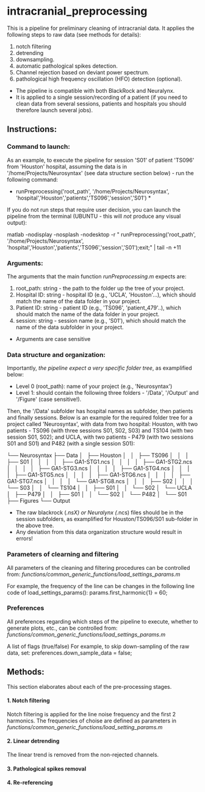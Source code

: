 # intracranial_preprocessing

This is a pipeline for preliminary cleaning of intracranial data. It applies the following steps to raw data (see methods for details):
1. notch filtering
2. detrending
3. downsampling.
4. automatic pathological spikes detection. 
5. Channel rejection based on deviant power spectrum.
6. pathological high frequency oscillation (HFO) detection (optional).

- The pipeline is compatible with both BlackRock and Neuralynx.
- It is applied to a single session/recording of a patient (if you need to clean data from several sessions, patients and hospitals you should therefore launch several jobs). 

## Instructions:

### Command to launch:
As an example, to execute the pipeline for session 'S01' of patient 'TS096' from 'Houston' hospital, assuming the data is in '/home/Projects/Neurosyntax' (see data structure section below) - run the following command:

* runPreprocessing('root_path', '/home/Projects/Neurosyntax', 'hospital','Houston','patients','TS096','session','S01') *

If you do not run steps that require user decision, you can launch the pipeline from the terminal (UBUNTU - this will *not* produce any visual output): 

matlab -nodisplay -nosplash -nodesktop -r " runPreprocessing('root_path', '/home/Projects/Neurosyntax', 'hospital','Houston','patients','TS096','session','S01');exit;" | tail -n +11


### Arguments:
The arguments that the main function *runPreprocessing.m* expects are:
1. root_path: string - the path to the folder up the tree of your project.
2. Hospital ID: string - hospital ID (e.g., 'UCLA', 'Houston'...), which should match the name of the data folder in your project.
3. Patient ID: string - patient ID (e.g., 'TS096', 'patient_479'..), which should match the name of the data folder in your project.
4. session: string - session name (e.g., 'S01'), which should match the name of the data subfolder in your project. 

- Arguments are case sensitive

### Data structure and organization:
Importantly, *the pipeline expect a very specific folder tree*, as examplified below:
- Level 0 (root_path): name of your project (e.g., 'Neurosyntax')
- Level 1: should contain the following three folders - '/Data', '/Output' and '/Figure' (case sensitive!).

Then, the '/Data' subfolder has hospital names as subfolder, then patients and finally sessions.
Below is an example for the required folder tree for a project called 'Neurosyntax', with data from two hospital: Houston, with two patients - TS096 (with three sessions S01, S02, S03) and TS104 (with two session S01, S02); and UCLA, with two patients - P479 (with two sessions S01 and S01) and P482 (with a single session S01):

└── Neurosyntax
    ├── Data
    │   ├── Houston
    │   │   ├── TS096
    │   │   │   ├── S01
    │   │   │   │   ├── GA1-STG1.ncs
    │   │   │   │   ├── GA1-STG2.ncs
    │   │   │   │   ├── GA1-STG3.ncs
    │   │   │   │   ├── GA1-STG4.ncs
    │   │   │   │   ├── GA1-STG5.ncs
    │   │   │   │   ├── GA1-STG6.ncs
    │   │   │   │   ├── GA1-STG7.ncs
    │   │   │   │   └── GA1-STG8.ncs
    │   │   │   ├── S02
    │   │   │   └── S03
    │   │   └── TS104
    │   │       ├── S01
    │   │       └── S02
    │   └── UCLA
    │       ├── P479
    │       │   ├── S01
    │       │   └── S02
    │       └── P482
    │           └── S01
    ├── Figures
    └── Output

- The raw blackrock (*.nsX) or Neuralynx (*.ncs) files should be in the session subfolders, as examplified for Houston/TS096/S01 sub-folder in the above tree.
- Any deviation from this data organization structure would result in errors!

### Parameters of clearning and filtering
All parameters of the cleaning and filtering procedures can be controlled from:
*functions/common_generic_functions/load_settings_params.m*

For example, the frequency of the line can be changes in the following line code of load_settings_params():
params.first_harmonic{1} = 60;

### Preferences
All preferences regarding which steps of the pipeline to execute, whether to generate plots, etc., can be controlled from:
*functions/common_generic_functions/load_settings_params.m*

A list of flags (true/false) 
For example, to skip down-sampling of the raw data, set:
preferences.down_sample_data = false;

## Methods:
This section elaborates about each of the pre-processing stages.

#### 1. Notch filtering
Notch filtering is applied for the line noise frequency and the first 2 harmonics.
The frequencies of choise are defined as parameters in
 *functions/common_generic_functions/load_setting_params.m*

#### 2. Linear detrending
The linear trend is removed from the non-rejected channels.

#### 3. Pathological spikes removal



#### 4. Re-referencing

